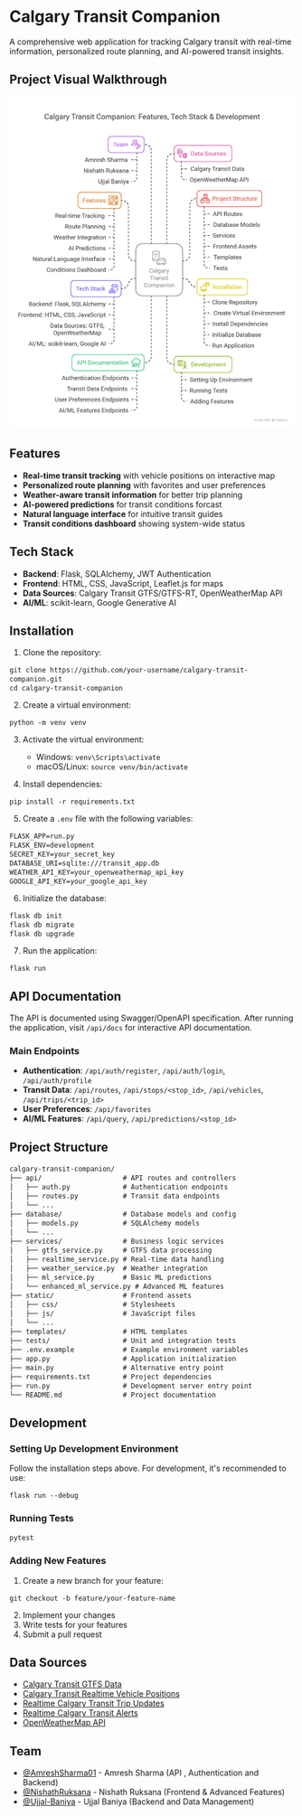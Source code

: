 # Calgary Transit Companion

A comprehensive web application for tracking Calgary transit with real-time information, personalized route planning, and AI-powered transit insights.

## Project Visual Walkthrough
![Project Walkthrough](visual_walkthrough.png)

## Features

- **Real-time transit tracking** with vehicle positions on interactive map
- **Personalized route planning** with favorites and user preferences
- **Weather-aware transit information** for better trip planning
- **AI-powered predictions** for transit conditions forcast
- **Natural language interface** for intuitive transit guides
- **Transit conditions dashboard** showing system-wide status

## Tech Stack

- **Backend**: Flask, SQLAlchemy, JWT Authentication
- **Frontend**: HTML, CSS, JavaScript, Leaflet.js for maps
- **Data Sources**: Calgary Transit GTFS/GTFS-RT, OpenWeatherMap API
- **AI/ML**: scikit-learn, Google Generative AI

## Installation

1. Clone the repository:
```
git clone https://github.com/your-username/calgary-transit-companion.git
cd calgary-transit-companion
```

2. Create a virtual environment:
```
python -m venv venv
```

3. Activate the virtual environment:
   - Windows: `venv\Scripts\activate`
   - macOS/Linux: `source venv/bin/activate`

4. Install dependencies:
```
pip install -r requirements.txt
```

5. Create a `.env` file with the following variables:
```
FLASK_APP=run.py
FLASK_ENV=development
SECRET_KEY=your_secret_key
DATABASE_URI=sqlite:///transit_app.db
WEATHER_API_KEY=your_openweathermap_api_key
GOOGLE_API_KEY=your_google_api_key
```

6. Initialize the database:
```
flask db init
flask db migrate
flask db upgrade
```

7. Run the application:
```
flask run
```

## API Documentation

The API is documented using Swagger/OpenAPI specification. After running the application, visit `/api/docs` for interactive API documentation.

### Main Endpoints

- **Authentication**: `/api/auth/register`, `/api/auth/login`, `/api/auth/profile`
- **Transit Data**: `/api/routes`, `/api/stops/<stop_id>`, `/api/vehicles`, `/api/trips/<trip_id>`
- **User Preferences**: `/api/favorites`
- **AI/ML Features**: `/api/query`, `/api/predictions/<stop_id>`

## Project Structure

```
calgary-transit-companion/
├── api/                    # API routes and controllers
│   ├── auth.py             # Authentication endpoints
│   ├── routes.py           # Transit data endpoints
│   └── ...
├── database/               # Database models and config
│   ├── models.py           # SQLAlchemy models
│   └── ...
├── services/               # Business logic services
│   ├── gtfs_service.py     # GTFS data processing
│   ├── realtime_service.py # Real-time data handling
│   ├── weather_service.py  # Weather integration
│   ├── ml_service.py       # Basic ML predictions
│   └── enhanced_ml_service.py # Advanced ML features
├── static/                 # Frontend assets
│   ├── css/                # Stylesheets
│   ├── js/                 # JavaScript files
│   └── ...
├── templates/              # HTML templates
├── tests/                  # Unit and integration tests
├── .env.example            # Example environment variables
├── app.py                  # Application initialization
├── main.py                 # Alternative entry point
├── requirements.txt        # Project dependencies
├── run.py                  # Development server entry point
└── README.md               # Project documentation
```

## Development

### Setting Up Development Environment

Follow the installation steps above. For development, it's recommended to use:
```
flask run --debug
```

### Running Tests

```
pytest
```

### Adding New Features

1. Create a new branch for your feature:
```
git checkout -b feature/your-feature-name
```

2. Implement your changes
3. Write tests for your features
4. Submit a pull request

## Data Sources

- [Calgary Transit GTFS Data](https://data.calgary.ca/Transportation-Transit/Calgary-Transit-GTFS-Data/npk7-z3bj)
- [Calgary Transit Realtime Vehicle Positions](https://data.calgary.ca/Transportation-Transit/Calgary-Transit-Realtime-Vehicle-Positions-GTFS-RT/am7c-qe3u)
- [Realtime Calgary Transit Trip Updates](https://data.calgary.ca/Transportation-Transit/Realtime-Calgary-Transit-Trip-Updates-GTFS-RT/gs4m-mdc2)
- [Realtime Calgary Transit Alerts](https://data.calgary.ca/Transportation-Transit/Realtime-Calgary-Transit-Alerts-GTFS-RT/jhgn-ynqj)
- [OpenWeatherMap API](https://openweathermap.org/api)


## Team

- [@AmreshSharma01](https://github.com/AmreshSharma01) - Amresh Sharma (API , Authentication and Backend)
- [@NishathRuksana](https://github.com/NishathRuksana) - Nishath Ruksana (Frontend & Advanced Features)
- [@Ujjal-Baniya](https://github.com/Ujjal-Baniya) - Ujjal Baniya (Backend and Data Management)


